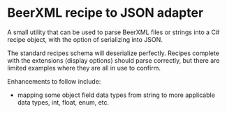 # BeerXML recipe to JSON adapter

A small utility that can be used to parse BeerXML files or strings into a C# recipe object, with the option of serializing into JSON. 

The standard recipes schema will deserialize perfectly.
Recipes complete with the extensions (display options) should parse correctly, but there are limited examples where they are all in use to confirm.

Enhancements to follow include:
- mapping some object field data types from string to more applicable data types, int, float, enum, etc.
